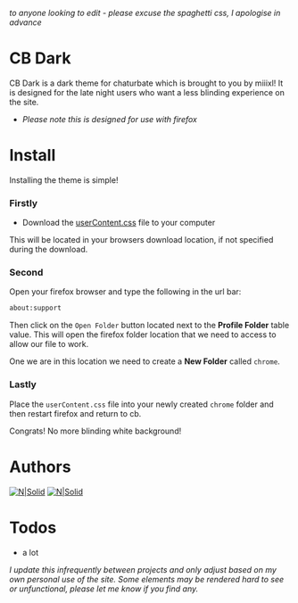 *to anyone looking to edit - please excuse the spaghetti css, I apologise in advance*

# CB Dark

CB Dark is a dark theme for chaturbate which is brought to you by miiixl!
It is designed for the late night users who want a less blinding experience on the site.

 - *Please note this is designed for use with firefox*

# Install

Installing the theme is simple!

### Firstly
  - Download the [userContent.css](www.google.com) file to your computer

This will be located in your browsers download location, if not specified during the download.

### Second

Open your firefox browser and type the following in the url bar:

```sh
about:support
```

Then click on the `Open Folder` button located next to the **Profile Folder** table value.
This will open the firefox folder location that we need to access to allow our file to work.

One we are in this location we need to create a **New Folder** called `chrome`.

### Lastly

Place the `userContent.css` file into your newly created `chrome` folder and then restart firefox and return to cb.

Congrats! No more blinding white background!

# Authors

[![N|Solid](https://cloud.miiixl.me/index.php/s/jnH6oaCoYPJk67N/download)](https://www.chaturbate.com/miiixl/)    [![N|Solid](https://cloud.miiixl.me/index.php/s/PPYkSyjAcZoZ9Kz/download)](https://www.twitter.com/itsmiiixl/)




# Todos
 - a lot
 
 
 
 
 
 *I update this infrequently between projects and only adjust based on my own personal use of the site. Some elements may be rendered hard to see or unfunctional, please let me know if you find any.*


